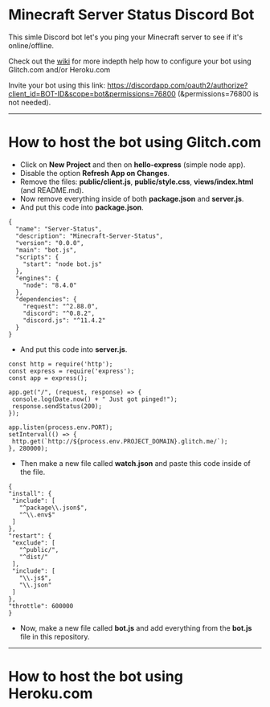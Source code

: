 # Minecraft Server Status Discord Bot

This simle Discord bot let's you ping your Minecraft server to see if it's online/offline.

Check out the [wiki](https://github.com/TheCactusMonkey/MinecraftServer-DiscordBot/wiki) for more indepth help how to configure your bot using Glitch.com and/or Heroku.com

Invite your bot using this link: https://discordapp.com/oauth2/authorize?client_id=BOT-ID&scope=bot&permissions=76800 (&permissions=76800 is not needed).

***

# How to host the bot using Glitch.com

* Click on **New Project** and then on **hello-express** (simple node app).
* Disable the option **Refresh App on Changes**.
* Remove the files: **public/client.js**, **public/style.css**, **views/index.html** (and README.md).
* Now remove everything inside of both **package.json** and **server.js**.
* And put this code into **package.json**.
```
{
  "name": "Server-Status",
  "description": "Minecraft-Server-Status",
  "version": "0.0.0",
  "main": "bot.js",
  "scripts": {
    "start": "node bot.js"
  },
  "engines": {
    "node": "8.4.0"
  },
  "dependencies": {
    "request": "^2.88.0",
    "discord": "^0.8.2",
    "discord.js": "^11.4.2"
  }
}
```
* And put this code into **server.js**.
```
const http = require('http');
const express = require('express');
const app = express();

app.get("/", (request, response) => {
 console.log(Date.now() + " Just got pinged!");
 response.sendStatus(200);
});

app.listen(process.env.PORT);
setInterval(() => {
 http.get(`http://${process.env.PROJECT_DOMAIN}.glitch.me/`);
}, 280000);
```
* Then make a new file called **watch.json** and paste this code inside of the file.
```
{
"install": {
 "include": [
   "^package\\.json$",
   "^\\.env$"
 ]
},
"restart": {
 "exclude": [
   "^public/",
   "^dist/"
 ],
 "include": [
   "\\.js$",
   "\\.json"
 ]
},
"throttle": 600000
}
```
* Now, make a new file called **bot.js** and add everything from the **bot.js** file in this repository.

***

# How to host the bot using Heroku.com
